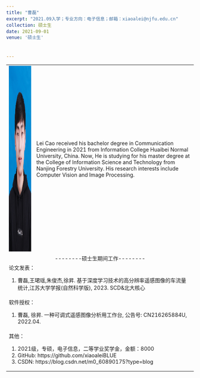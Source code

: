 ```yaml
---
title: "曹磊"
excerpt: "2021.09入学；专业方向：电子信息；邮箱：xiaoalei@njfu.edu.cn"
collection: 硕士生
date: 2021-09-01
venue: '硕士生'


---
```

<table border="0">
<tr>
  <td> <img src='/images/leicao.jpg' height="500" width="408">  </td>
  <td>Lei Cao received his bachelor degree in Communication Engineering in 2021 from Information College Huaibei Normal University, China. Now, He is studying for his master degree at the College of Information Science and Technology from Nanjing Forestry University. His research interests include Computer Vision and Image Processing.
</td>
</tr>

<tr>
<td colspan="2" align="center">--------硕士生期间工作--------
</td>
</tr>

<tr>
<td colspan="2">论文发表：
<ol class="level_1">
<li>曹磊,王珺瑶,朱俊杰,徐昇. 基于深度学习技术的高分辨率遥感图像的车流量统计,江苏大学学报(自然科学版), 2023. SCD&北大核心</li>
</ol>
</td>
</tr>

<tr>
<td colspan="2">软件授权：
<ol class="level_1">
<li> 曹磊, 徐昇. 一种可调式遥感图像分析用工作台, 公告号: CN216265884U, 2022.04. </li>
</ol>
</td>
</tr>

<tr>
<td colspan="2">其他：
<ol class="level_1">
<li> 2021级，专硕，电子信息，二等学业奖学金，金额：8000 </li>
<li> GitHub: https://github.com/xiaoaleiBLUE </li>
<li> CSDN: https://blog.csdn.net/m0_60890175?type=blog </li>
</ol>
</td>
</tr>

</table>